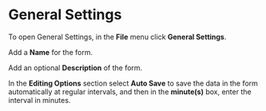 # General Settings

To open General Settings, in the **File** menu click **General Settings**.

Add a **Name** for the form.

Add an optional **Description** of the form.

In the **Editing Options** section select **Auto Save** to save the data in the form automatically at regular intervals, and then in the **minute(s)** box, enter the interval in minutes.